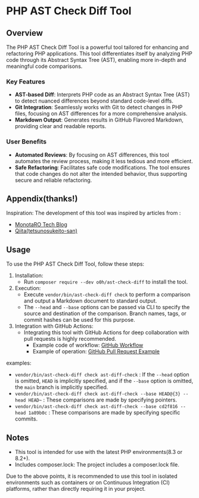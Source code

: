 # PHP AST Check Diff Tool

## Overview

The PHP AST Check Diff Tool is a powerful  tool tailored for enhancing and refactoring PHP applications.
This tool differentiates itself by analyzing PHP code through its Abstract Syntax Tree (AST), enabling more in-depth and meaningful code comparisons.

### Key Features
- **AST-based Diff**: Interprets PHP code as an Abstract Syntax Tree (AST) to detect nuanced differences beyond standard code-level diffs.
- **Git Integration**: Seamlessly works with Git to detect changes in PHP files, focusing on AST differences for a more comprehensive analysis.
- **Markdown Output**: Generates results in GitHub Flavored Markdown, providing clear and readable reports.

### User Benefits
- **Automated Reviews**: By focusing on AST differences, this tool automates the review process, making it less tedious and more efficient.
- **Safe Refactoring**: Facilitates safe code modifications. The tool ensures that code changes do not alter the intended behavior, thus supporting secure and reliable refactoring.

## Appendix(thanks!)
Inspiration:
The development of this tool was inspired by articles from :

- [MonotaRO Tech Blog](https://tech-blog.monotaro.com/entry/2018/09/26/142451)
- [Qiita(tetsunosukeito-san)](https://qiita.com/tetsunosukeito/items/c0e99a120414de226480)

## Usage
To use the PHP AST Check Diff Tool, follow these steps:

1. Installation:
   - Run `composer require --dev o0h/ast-check-diff` to install the tool.
2. Execution:
   - Execute `vendor/bin/ast-check-diff check` to perform a comparison and output a Markdown document to standard output.
   - The `--head` and `--base` options can be passed via CLI to specify the source and destination of the comparison. Branch names, tags, or commit hashes can be used for this purpose.
3. Integration with GitHub Actions:
   - Integrating this tool with GitHub Actions for deep collaboration with pull requests is highly recommended.
     - Example code of workflow: [GitHub Workflow](https://github.com/o0h/php-ast-check-diff/blob/main/.github/workflows/php-ast-check-diff.yml)
     - Example of operation: [GitHub Pull Request Example](https://github.com/o0h/php-ast-check-diff/pull/5#issuecomment-1867274471)


examples:
- `vendor/bin/ast-check-diff check ast-diff-check` : If the `--head` option is omitted, `HEAD` is implicitly specified, and if the `--base` option is omitted, the `main` branch is implicitly specified.
- `vendor/bin/ast-check-diff check ast-diff-check --base HEAD@{3} --head HEAD~` : These comparisons are made by specifying pointers.
- `vendor/bin/ast-check-diff check ast-diff-check --base cd2f816 --head 1a89b0c` : These comparisons are made by specifying specific commits.
## Notes
- This tool is intended for use with the latest PHP environments(8.3 or 8.2+).
- Includes composer.lock: The project includes a composer.lock file.

Due to the above points, it is recommended to use this tool in isolated environments such as containers or on Continuous Integration (CI) platforms, rather than directly requiring it in your project.
